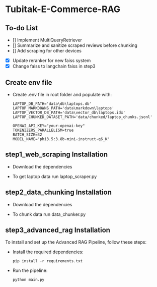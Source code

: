 # Tubitak-E-Commerce-RAG

## To-do List

- [] Implement MultiQueryRetriever
- [] Summarize and sanitize scraped reviews before chunking
- [] Add scraping for other devices
- [x] Update reranker for new faiss system
- [x] Change faiss to langchain faiss in step3

## Create env file

- Create .env file in root folder and populate with:

  ```shell
  LAPTOP_DB_PATH='data\db\laptops.db'
  LAPTOP_MARKDOWNS_PATH='data\markdown\laptops'
  LAPTOP_VECTOR_DB_PATH='data\vector_db\laptops.idx'
  LAPTOP_CHUNKED_DATASET_PATH='data/chunked/laptop_chunks.jsonl'

  OPENAI_API_KEY="your-openai-key"
  TOKENIZERS_PARALLELISM=true
  BATCH_SIZE=32
  MODEL_NAME="phi3.5:3.8b-mini-instruct-q6_K"
  ```

## step1_web_scraping Installation

- Download the dependencies

- To get laptop data run laptop_scraper.py

## step2_data_chunking Installation

- Download the dependencies

- To chunk data run data_chunker.py

## step3_advanced_rag Installation

To install and set up the Advanced RAG Pipeline, follow these steps:

- Install the required dependencies:

  ```shell
  pip install -r requirements.txt
  ```

- Run the pipeline:

  ```shell
  python main.py
  ```

